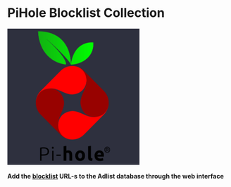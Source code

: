 # PiHole Blocklist Collection

<img src="https://github.com/MrHumanRebel/pihole_lists/blob/main/Repo/pi.webp" alt="Pi" width="300" height="310">

**Add the [blocklist](https://raw.githubusercontent.com/MrHumanRebel/pihole_lists/main/url_adlist.txt) URL-s to the Adlist database through the web interface**
